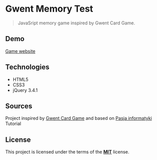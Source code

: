 # Gwent Memory Test

> JavaSript memory game inspired by Gwent Card Game.

## Demo

[Game website](https://tarnowski-git.github.io/memory_game/)

## Technologies

-   HTML5
-   CSS3
-   jQuery 3.4.1

## Sources

Project inspired by [Gwent Card Game](https://www.playgwent.com/en) and based on [Pasja informatyki](https://www.youtube.com/channel/UCzn6vAfspIcagLax1fck_jw) Tutorial

## License

This project is licensed under the terms of the [**MIT**](https://github.com/tarnowski-git/memory_game/blob/master/LICENSE) license.
